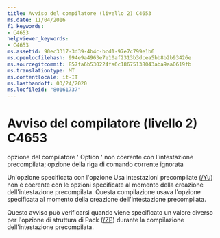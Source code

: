 ```yaml
---
title: Avviso del compilatore (livello 2) C4653
ms.date: 11/04/2016
f1_keywords:
- C4653
helpviewer_keywords:
- C4653
ms.assetid: 90ec3317-3d39-4b4c-bcd1-97e7c799e1b6
ms.openlocfilehash: 994e9a4963e7e10af2313b3dcea5bb8b2b93426e
ms.sourcegitcommit: 857fa6b530224fa6c18675138043aba9aa0619fb
ms.translationtype: MT
ms.contentlocale: it-IT
ms.lasthandoff: 03/24/2020
ms.locfileid: "80161737"
---
```

# <a name="compiler-warning-level-2-c4653"></a>Avviso del compilatore (livello 2) C4653

opzione del compilatore ' Option ' non coerente con l'intestazione precompilata; opzione della riga di comando corrente ignorata

Un'opzione specificata con l'opzione Usa intestazioni precompilate ([/Yu](../../build/reference/yu-use-precompiled-header-file.md)) non è coerente con le opzioni specificate al momento della creazione dell'intestazione precompilata. Questa compilazione usava l'opzione specificata al momento della creazione dell'intestazione precompilata.

Questo avviso può verificarsi quando viene specificato un valore diverso per l'opzione di struttura di Pack ([/ZP](../../build/reference/zp-struct-member-alignment.md)) durante la compilazione dell'intestazione precompilata.
